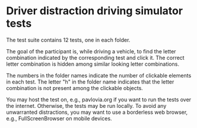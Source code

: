 # Driver distraction driving simulator tests

The test suite contains 12 tests, one in each folder.

The goal of the participant is, while driving a vehicle, to find the letter combination indicated by the corresponding test and click it. The correct letter combination is hidden among similar looking letter combinations.

The numbers in the folder names indicate the number of clickable elements in each test. The letter "h" in the folder name indicates that the letter combination is not present among the clickable objects.

You may host the test on, e.g., pavlovia.org if you want to run the tests over the internet. Otherwise, the tests may be run locally. To avoid any unwarranted distractions, you may want to use a borderless web browser, e.g., FullScreenBrowser on mobile devices.